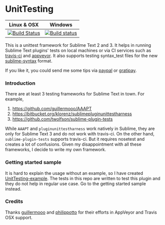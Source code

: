 UnitTesting
===================
Linux & OSX | Windows
------------|------------
[![Build Status](https://travis-ci.org/randy3k/UnitTesting.svg?branch=master)](https://travis-ci.org/randy3k/UnitTesting) | [![Build status](https://ci.appveyor.com/api/projects/status/9nnjlnj6tetbxuqd/branch/master?svg=true)](https://ci.appveyor.com/project/randy3k/unittesting/branch/master)

This is a unittest framework for Sublime Text 2 and 3. It helps in running Sublime Text plugins' tests on local machines or via CI services such as [travis-ci](https://travis-ci.org) and [appveyor](http://www.appveyor.com). It also supports testing syntax_test files for the new [sublime-syntax](https://www.sublimetext.com/docs/3/syntax.html) format.

If you like it, you could send me some tips via [paypal](https://www.paypal.com/cgi-bin/webscr?cmd=_donations&business=YAPVT8VB6RR9C&lc=US&item_name=tips&currency_code=USD&bn=PP%2dDonationsBF%3abtn_donateCC_LG%2egif%3aNonHosted) or [gratipay](https://gratipay.com/~randy3k/).

### Introduction

There are at least 3 testing frameworks for Sublime Text in town. For example,

1. https://github.com/guillermooo/AAAPT
2. https://bitbucket.org/klorenz/sublimepluginunittestharness
3. https://github.com/twolfson/sublime-plugin-tests

While `AAAPT` and `pluginunittestharness` work natively in Sublime, they are only for Sublime Text 3 and do not work with travis-ci. On the other hand, `sublime-plugin-tests` supports travis-ci. But it requires nosetest and creates a lot of confusions. Given my disappointment with all these frameworks, I decide to write my own framework.

### Getting started sample

It is hard to explain the usage without an example, so I have created [UnitTesting-example](https://github.com/randy3k/UnitTesting-example). The tests in this repo are written to test this plugin and they do not help in regular use case. Go to the getting started sample instead.

### Credits
Thanks [guillermooo](https://github.com/guillermooo) and [philippotto](https://github.com/philippotto) for their efforts in AppVeyor and Travis OSX support. 
